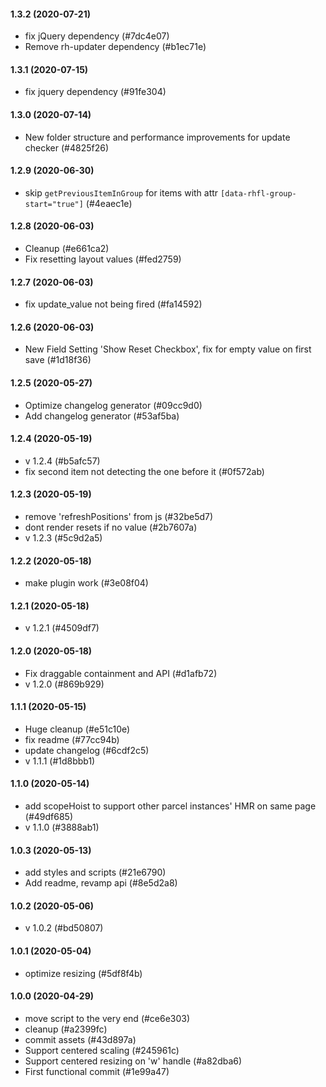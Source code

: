 #### 1.3.2 (2020-07-21)

- fix jQuery dependency (#7dc4e07)
- Remove rh-updater dependency (#b1ec71e)

#### 1.3.1 (2020-07-15)

- fix jquery dependency (#91fe304)

#### 1.3.0 (2020-07-14)

- New folder structure and performance improvements for update checker (#4825f26)

#### 1.2.9 (2020-06-30)

- skip `getPreviousItemInGroup` for items with attr `[data-rhfl-group-start="true"]` (#4eaec1e)

#### 1.2.8 (2020-06-03)

- Cleanup (#e661ca2)
- Fix resetting layout values (#fed2759)

#### 1.2.7 (2020-06-03)

- fix update_value not being fired (#fa14592)

#### 1.2.6 (2020-06-03)

- New Field Setting 'Show Reset Checkbox', fix for empty value on first save (#1d18f36)

#### 1.2.5 (2020-05-27)

- Optimize changelog generator (#09cc9d0)
- Add changelog generator (#53af5ba)

#### 1.2.4 (2020-05-19)

- v 1.2.4 (#b5afc57)
- fix second item not detecting the one before it (#0f572ab)

#### 1.2.3 (2020-05-19)

- remove 'refreshPositions' from js (#32be5d7)
- dont render resets if no value (#2b7607a)
- v 1.2.3 (#5c9d2a5)

#### 1.2.2 (2020-05-18)

- make plugin work (#3e08f04)

#### 1.2.1 (2020-05-18)

- v 1.2.1 (#4509df7)

#### 1.2.0 (2020-05-18)

- Fix draggable containment and API (#d1afb72)
- v 1.2.0 (#869b929)

#### 1.1.1 (2020-05-15)

- Huge cleanup (#e51c10e)
- fix readme (#77cc94b)
- update changelog (#6cdf2c5)
- v 1.1.1 (#1d8bbb1)

#### 1.1.0 (2020-05-14)

- add scopeHoist to support other parcel instances'  HMR on same page (#49df685)
- v 1.1.0 (#3888ab1)

#### 1.0.3 (2020-05-13)

- add styles and scripts (#21e6790)
- Add readme, revamp api (#8e5d2a8)

#### 1.0.2 (2020-05-06)

- v 1.0.2 (#bd50807)

#### 1.0.1 (2020-05-04)

- optimize resizing (#5df8f4b)

#### 1.0.0 (2020-04-29)

- move script to the very end (#ce6e303)
- cleanup (#a2399fc)
- commit assets (#43d897a)
- Support centered scaling (#245961c)
- Support centered resizing on 'w' handle (#a82dba6)
- First functional commit (#1e99a47)

